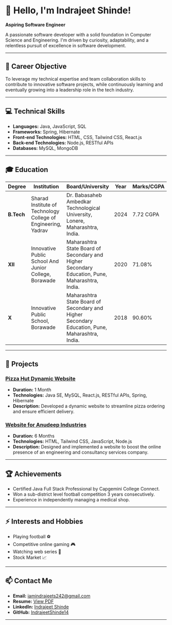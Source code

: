 # 👋 Hello, I'm **Indrajeet Shinde**!

**Aspiring Software Engineer**

A passionate software developer with a solid foundation in Computer Science and Engineering. I'm driven by curiosity, adaptability, and a relentless pursuit of excellence in software development. 

---

## 🎯 Career Objective
To leverage my technical expertise and team collaboration skills to contribute to innovative software projects, while continuously learning and eventually growing into a leadership role in the tech industry.

---

## 💻 Technical Skills

- **Languages:** Java, JavaScript, SQL
- **Frameworks:** Spring, Hibernate
- **Front-end Technologies:** HTML, CSS, Tailwind CSS, React.js
- **Back-end Technologies:** Node.js, RESTful APIs
- **Databases:** MySQL, MongoDB

---

## 🎓 Education

| Degree      | Institution                                                     | Board/University                                                                                | Year  | Marks/CGPA |
|-------------|-----------------------------------------------------------------|-------------------------------------------------------------------------------------------------|-------|------------|
| **B.Tech**  | Sharad Institute of Technology College of Engineering, Yadrav   | Dr. Babasaheb Ambedkar Technological University, Lonere, Maharashtra, India.                    | 2024  | 7.72 CGPA  |
| **XII**     | Innovative Public School And Junior College, Borawade           | Maharashtra State Board of Secondary and Higher Secondary Education, Pune, Maharashtra, India.  | 2020  | 71.08%     |
| **X**       | Innovative Public School, Borawade                              | Maharashtra State Board of Secondary and Higher Secondary Education, Pune, Maharashtra, India.  | 2018  | 90.60%     |

---

## 🚀 Projects

### [Pizza Hut Dynamic Website](https://github.com/your-repo-link)
- **Duration:** 1 Month
- **Technologies:** Java SE, MySQL, React.js, RESTful APIs, Spring, Hibernate
- **Description:** Developed a dynamic website to streamline pizza ordering and ensure efficient delivery. 

### [Website for Anudeep Industries](https://github.com/IndrajeetShinde14/Final-Year-Project)
- **Duration:** 6 Months
- **Technologies:** HTML, Tailwind CSS, JavaScript, Node.js
- **Description:** Designed and implemented a website to boost the online presence of an engineering and consultancy services company.

---

## 🏆 Achievements
- Certified Java Full Stack Professional by Capgemini College Connect.
- Won a sub-district level football competition 3 years consecutively.
- Experience in independently managing a medical shop.

---

## ⚡ Interests and Hobbies
- Playing football ⚽
- Competitive online gaming 🎮
- Watching web series 🎥
- Stock Market 📈

---

## 📫 Contact Me
- **Email:** [iamindrajeets242@gmail.com](mailto:iamindrajeets242@gmail.com)
- **Resume:** [View PDF](https://github.com/IndrajeetShinde14/IndrajeetShinde14/blob/main/Indrajeet_Shinde_Resume.pdf)
- **LinkedIn:** [Indrajeet Shinde](https://www.linkedin.com/in/indrajeet-shinde/)
- **GitHub:** [IndrajeetShinde14](https://github.com/IndrajeetShinde14)

---

<!--- 🌟 *"Code is like humor. When you have to explain it, it’s bad."* - Cory House --->

